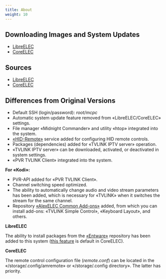 ```yaml
---
title: About
weight: 10
---
```


## Downloading Images and System Updates

+ <a target='_blank' href="https://github.com/AlexELEC/LibreELEC-21/releases">LibreELEC</a>
+ <a target='_blank' href="https://github.com/AlexELEC/CoreELEC-21/releases">CoreELEC</a>

## Sources

+ <a target='_blank' href="https://github.com/AlexELEC/LibreELEC-21">LibreELEC</a>
+ <a target='_blank' href="https://github.com/AlexELEC/CoreELEC-21">CoreELEC</a>

## Differences from Original Versions

+ Default SSH (login/password): *root/mcpc*
+ Automatic system update feature removed from «LibreELEC/CoreELEC» settings.
+ File manager «Midnight Commander» and utility «htop» integrated into the system.
+ [«HID-Remote»](/docs/alexelec/docs/hid-remote/) service added for configuring HID remote controls.
+ Packages (dependencies) added for «TVLINK IPTV server» operation.
+ «TVLINK IPTV server» can be downloaded, activated, or deactivated in system settings.
+ «PVR TVLINK Client» integrated into the system.

**For «Kodi»:**

+ PVR-API added for «PVR TVLINK Client».
+ Channel switching speed optimized.
+ The ability to automatically change audio and video stream parameters has been added, which is necessary for «TVLINK» when it switches the stream for the same channel.
+ Repository <a target='_blank' href="https://github.com/AlexELEC/repo-21/tree/master/Omega/common">«AlexELEC Common Add-ons»</a> added,
from which you can install add-ons: «TVLINK Simple Control», «Keyboard Layout», and others.

**LibreELEC**

The ability to install packages from the [«Entware»](/docs/alexelec/docs/entware/)
repository has been added to this system (<a target='_blank' href="https://wiki.coreelec.org/coreelec:entware">this feature</a> is default in CoreELEC).

**CoreELEC**

The remote control configuration file (*remote.conf*) can be located in the «/storage/.config/amremote» or «/storage/.config directory».
The latter has priority.
